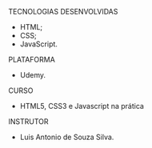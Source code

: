 TECNOLOGIAS DESENVOLVIDAS
- HTML;
- CSS;
- JavaScript.

PLATAFORMA
- Udemy.

CURSO
- HTML5, CSS3 e Javascript na prática

INSTRUTOR
- Luis Antonio de Souza Silva.